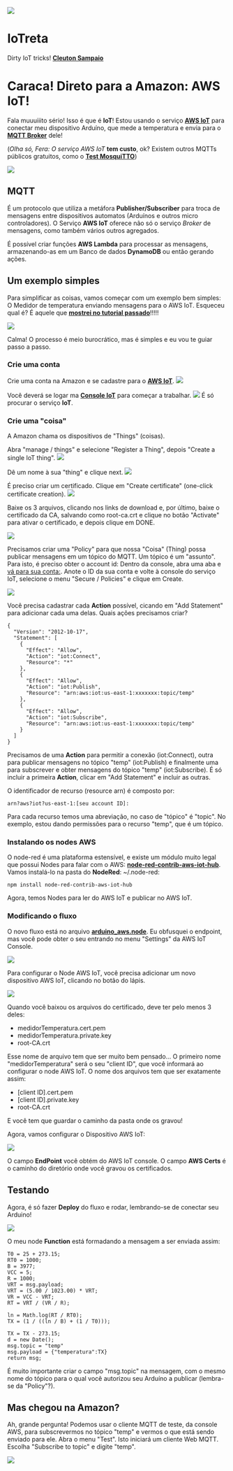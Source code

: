 ![](../logo-iotreta.png)
# IoTreta
Dirty IoT tricks!
[**Cleuton Sampaio**](https://github.com/cleuton)

# Caraca! Direto para a Amazon: AWS IoT!

Fala muuuiiito sério! Isso é que é **IoT**! Estou usando o serviço [**AWS IoT**](https://aws.amazon.com/pt/iot/?sc_channel=PS&sc_campaign=acquisition_BR&sc_publisher=google&sc_medium=english_iot_b&sc_content=iot_e&sc_detail=aws%20iot&sc_category=iot&sc_segment=154427534320&sc_matchtype=e&sc_country=BR&s_kwcid=AL!4422!3!154427534320!e!!g!!aws%20iot&ef_id=WcgvrQAABfqRGRdV:20180418210049:s) para conectar meu dispositivo Arduíno, que mede a temperatura e envia para o [**MQTT Broker**](http://mqtt.org) dele!

(*Olha só, Fera: O serviço AWS IoT* **tem custo**, ok? Existem outros MQTTs públicos gratuitos, como o [**Test MosquiTTO**](https://test.mosquitto.org))

![](https://d1.awsstatic.com/IoT/diagrams/AWS%20IoT%20Core%20MQTT.f4d984feff949092910934397f67b000c5fd816c.png)

## MQTT

É um protocolo que utiliza a metáfora **Publisher/Subscriber** para troca de mensagens entre dispositivos automatos (Arduínos e outros micro controladores). O Serviço **AWS IoT** oferece não só o serviço *Broker* de mensagens, como também vários outros agregados. 

É possível criar funções **AWS Lambda** para processar as mensagens, armazenando-as em um Banco de dados **DynamoDB** ou então gerando ações.

## Um exemplo simples

Para simplificar as coisas, vamos começar com um exemplo bem simples: O Medidor de temperatura enviando mensagens para o AWS IoT. Esqueceu qual é? É aquele que [**mostrei no tutorial passado**](../iotwitando)!!!!!

![](../iotwitando/esquema.jpg)

Calma! O processo é meio burocrático, mas é simples e eu vou te guiar passo a passo.

### Crie uma conta

Crie uma conta na Amazon e se cadastre para o [**AWS IoT**](https://aws.amazon.com/pt/iot/).
![](./0.AWS-iot.png)

Você deverá se logar ma [**Console IoT**](https://console.aws.amazon.com/console/home) para começar a trabalhar.
![](./1_logon_AWS_Console.png)
É só procurar o serviço **IoT**.

### Crie uma "coisa"

A Amazon chama os dispositivos de "Things" (coisas). 

Abra "manage / things" e selecione "Register a Thing", depois "Create a single IoT thing".
![](./2.1_criar_thing.png)

Dê um nome à sua "thing" e clique next.
![](./2.2_dar_nome.png)

É preciso criar um certificado. Clique em "Create certificate" (one-click certificate creation).
![](./2.3_criar_certificado.png)

Baixe os 3 arquivos, clicando nos links de download e, por último, baixe o certificado da CA, salvando como root-ca.crt e clique no botão "Activate" para ativar o certificado, e depois clique em DONE.

![](./2.4_certificados.png)

Precisamos criar uma "Policy" para que nossa "Coisa" (Thing) possa publicar mensagens em um tópico do MQTT. Um tópico é um "assunto". Para isto, é preciso obter o account id: Dentro da console, abra uma aba e [vá para sua conta:](https://console.aws.amazon.com/billing/home?#/account).
Anote o ID da sua conta e 
volte à console do serviço IoT, selecione o menu "Secure / Policies" e clique em Create.

![](./3.4.png)

Você precisa cadastrar cada **Action** possível, cicando em "Add Statement" para adicionar cada uma delas. Quais ações precisamos criar? 
```
{
  "Version": "2012-10-17",
  "Statement": [
    {
      "Effect": "Allow",
      "Action": "iot:Connect",
      "Resource": "*"
    },
    {
      "Effect": "Allow",
      "Action": "iot:Publish",
      "Resource": "arn:aws:iot:us-east-1:xxxxxxx:topic/temp"
    },
    {
      "Effect": "Allow",
      "Action": "iot:Subscribe",
      "Resource": "arn:aws:iot:us-east-1:xxxxxxx:topic/temp"
    }
  ]
}
```
Precisamos de uma **Action** para permitir a conexão (iot:Connect), outra para publicar mensagens no tópico "temp" (iot:Publish) e finalmente uma para subscrever e obter mensagens do tópico "temp" (iot:Subscribe). É só incluir a primeira **Action**, clicar em "Add Statement" e incluir as outras.

O identificador de recurso (resource arn) é composto por: 
```
arn?aws?iot?us-east-1:[seu account ID]:
```
Para cada recurso temos uma abreviação, no caso de "tópico" é "topic". No exemplo, estou dando permissões para o recurso "temp", que é um tópico.

### Instalando os nodes AWS

O node-red é uma plataforma estensível, e existe um módulo muito legal que possui Nodes para falar com o AWS: [**node-red-contrib-aws-iot-hub**](https://flows.nodered.org/node/node-red-contrib-aws-iot-hub). Vamos instalá-lo na pasta do **NodeRed**: ~/.node-red: 
```
npm install node-red-contrib-aws-iot-hub
```
Agora, temos Nodes para ler do AWS IoT e publicar no AWS IoT.

### Modificando o fluxo

O novo fluxo está no arquivo [**arduino_aws.node**](./arduino_aws.node). Eu obfusquei o endpoint, mas você pode obter o seu entrando no menu "Settings" da AWS IoT Console.

![](./4.fluxo.png)

Para configurar o Node AWS IoT, você precisa adicionar um novo dispositivo AWS IoT, clicando no botão do lápis.

![](4.1_configurar_device.png)

Quando você baixou os arquivos do certificado, deve ter pelo menos 3 deles: 
- medidorTemperatura.cert.pem
- medidorTemperatura.private.key
- root-CA.crt

Esse nome de arquivo tem que ser muito bem pensado... O primeiro nome "medidorTemperatura" será o seu "client ID", que você informará ao configurar o node AWS IoT. O nome dos arquivos tem que ser exatamente assim: 
- [client ID].cert.pem
- [client ID].private.key
- root-CA.crt

E você tem que guardar o caminho da pasta onde os gravou!

Agora, vamos configurar o Dispositivo AWS IoT: 

![](4.3_configurar_device.png)

O campo **EndPoint** você obtém do AWS IoT console. O campo **AWS Certs** é o caminho do diretório onde você gravou os certificados. 

## Testando

Agora, é só fazer **Deploy** do fluxo e rodar, lembrando-se de conectar seu Arduino!

![](./5-testando.png)

O meu node **Function** está formadando a mensagem a ser enviada assim: 
```
T0 = 25 + 273.15;  
RT0 = 1000;
B = 3977;
VCC = 5;
R = 1000;
VRT = msg.payload;
VRT = (5.00 / 1023.00) * VRT;      
VR = VCC - VRT;
RT = VRT / (VR / R);               

ln = Math.log(RT / RT0);
TX = (1 / ((ln / B) + (1 / T0))); 

TX = TX - 273.15;
d = new Date();
msg.topic = "temp"
msg.payload = {"temperatura":TX}
return msg;
``` 
É muito importante criar o campo "msg.topic" na mensagem, com o mesmo nome do tópico para o qual você autorizou seu Arduíno a publicar (lembra-se da "Policy"?).

## Mas chegou na Amazon?

Ah, grande pergunta! Podemos usar o cliente MQTT de teste, da console AWS, para subscrevermos no tópico "temp" e vermos o que está sendo enviado para ele. Abra o menu "Test". Isto iniciará um cliente Web MQTT. Escolha "Subscribe to topic" e digite "temp".

![](./6-na-amazon.png)